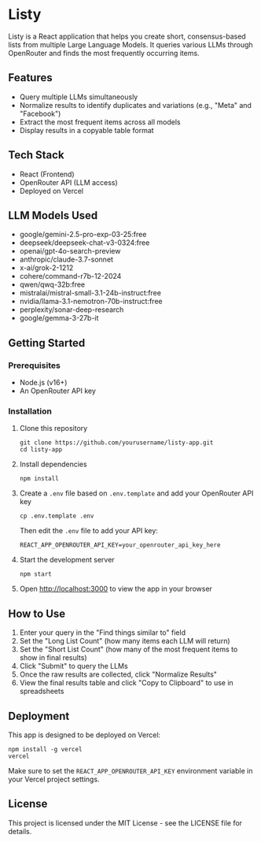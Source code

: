 # Listy

Listy is a React application that helps you create short, consensus-based lists from multiple Large Language Models. It queries various LLMs through OpenRouter and finds the most frequently occurring items.

## Features

- Query multiple LLMs simultaneously
- Normalize results to identify duplicates and variations (e.g., "Meta" and "Facebook")
- Extract the most frequent items across all models
- Display results in a copyable table format

## Tech Stack

- React (Frontend)
- OpenRouter API (LLM access)
- Deployed on Vercel

## LLM Models Used

- google/gemini-2.5-pro-exp-03-25:free
- deepseek/deepseek-chat-v3-0324:free
- openai/gpt-4o-search-preview
- anthropic/claude-3.7-sonnet
- x-ai/grok-2-1212
- cohere/command-r7b-12-2024
- qwen/qwq-32b:free
- mistralai/mistral-small-3.1-24b-instruct:free
- nvidia/llama-3.1-nemotron-70b-instruct:free
- perplexity/sonar-deep-research
- google/gemma-3-27b-it

## Getting Started

### Prerequisites

- Node.js (v16+)
- An OpenRouter API key

### Installation

1. Clone this repository
   ```
   git clone https://github.com/yourusername/listy-app.git
   cd listy-app
   ```

2. Install dependencies
   ```
   npm install
   ```

3. Create a `.env` file based on `.env.template` and add your OpenRouter API key
   ```
   cp .env.template .env
   ```
   
   Then edit the `.env` file to add your API key:
   ```
   REACT_APP_OPENROUTER_API_KEY=your_openrouter_api_key_here
   ```

4. Start the development server
   ```
   npm start
   ```

5. Open [http://localhost:3000](http://localhost:3000) to view the app in your browser

## How to Use

1. Enter your query in the "Find things similar to" field
2. Set the "Long List Count" (how many items each LLM will return)
3. Set the "Short List Count" (how many of the most frequent items to show in final results)
4. Click "Submit" to query the LLMs
5. Once the raw results are collected, click "Normalize Results"
6. View the final results table and click "Copy to Clipboard" to use in spreadsheets

## Deployment

This app is designed to be deployed on Vercel:

```
npm install -g vercel
vercel
```

Make sure to set the `REACT_APP_OPENROUTER_API_KEY` environment variable in your Vercel project settings.

## License

This project is licensed under the MIT License - see the LICENSE file for details.